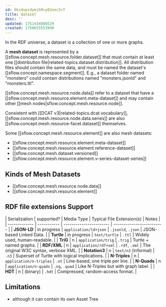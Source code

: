 ```yaml
---
id: 6ki4upsdymjb9vy82oec2cf
title: dataset
desc: ''
updated: 1751434988529
created: 1750655553990
---
```


In the RDF universe, a dataset is a collection of one or more graphs. 

A **mesh dataset**  is represented by a [[sflow.concept.mesh.resource.folder.dataset]] that must contain at least one [[distribution file|related-topics.dataset.distribution]]. All distribution files should contain the same data, and must be named the dataset's [[sflow.concept.namespace.segment]]. E.g., a dataset folder named "monsters" could contain distributions named "monsters.jsonld" and "monsters.ttl". 

[[sflow.concept.mesh.resource.node.data]] refer to a dataset that have a [[sflow.concept.mesh.resource.element.meta-dataset]] and may contain other [[mesh nodes|sflow.concept.mesh.resource.node]].

Consistent with [[DCAT v3|related-topics.dcat.vocabulary]], [[sflow.concept.mesh.resource.node.data.series]] are also [[sflow.concept.mesh.resource-facet.dataset]] themselves.

Some [[sflow.concept.mesh.resource.element]] are also mesh datasets: 
- [[sflow.concept.mesh.resource.element.meta-dataset]]
- [[sflow.concept.mesh.resource.element.reference-dataset]]
- [[sflow.concept.mesh.dataset.versioned]]
- [[sflow.concept.mesh.resource.element.v-series-dataset-series]]

## Kinds of Mesh Datasets

- [[sflow.concept.mesh.resource.node.data]]
- [[sflow.concept.mesh.resource.element]]

## RDF file extensions Support

| Serialization | supported?  | Media Type              | Typical File Extension(s) | Notes                                         |
| ------------- | ----------- | ----------------------- | ------------------------- |
| **JSON-LD**   | in progress | `application/ld+json`   | `.jsonld`, `.json`        | JSON-based Linked Data.                       |
| **Turtle**    | in progress | `text/turtle`           | `.ttl`                    | Widely used, human-readable.                  |
| **TriG**      | n           | `application/trig`      | `.trig`                   | Turtle + named graphs.                        |
| **RDF/XML**   | n           | `application/rdf+xml`   | `.rdf`, `.xml`            | The original W3C syntax, verbose XML.         |
| **Notation3** | n           | `text/n3` (informal)    | `.n3`                     | Superset of Turtle with logical implications. |
| **N-Triples** | n           | `application/n-triples` | `.nt`                     | Line-based, one triple per line.              |
| **N-Quads**   | n           | `application/n-quads`   | `.nq`, `.quad`            | Like N-Triples but with graph label.          |
| **HDT**       | n           | (binary)                | `.hdt`                    | Compressed, random-access format.             |


## Limitations

- although it can contain its own Asset Tree